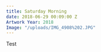 ```yaml
---
title: Saturday Morning
date: 2018-06-29 00:09:00 Z
Artwork Year: 2018
Image: "/uploads/IMG_4908%202.JPG"
---
```


Test